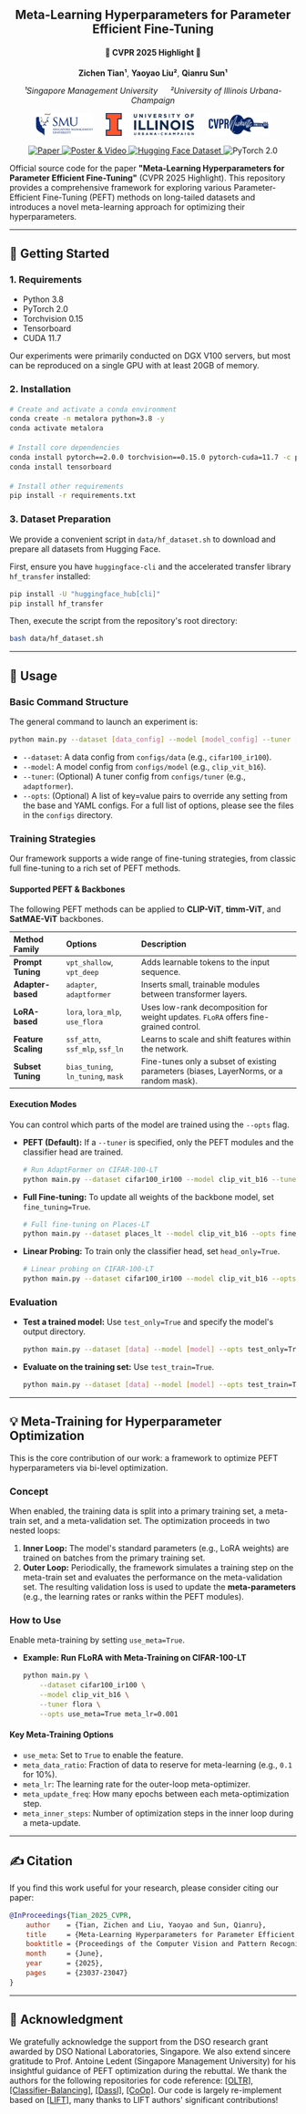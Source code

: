 <div align="center">

<h2>Meta-Learning Hyperparameters for Parameter Efficient Fine-Tuning</h2>
<h4>🌟 CVPR 2025 Highlight 🌟</h4>

**Zichen Tian¹**, **Yaoyao Liu²**, **Qianru Sun¹**

*¹Singapore Management University &emsp; ²University of Illinois Urbana-Champaign*

<p>
  <img src="assets/smu_logo.png" height="40" alt="SMU Logo" />
  &emsp;
  <img src="assets/uiuc_logo.png" height="40" alt="UIUC Logo" />
  &emsp;
  <img src="assets/cvpr_logo.png" height="40" alt="CVPR Logo" />
</p>


<p>
  <a href="https://openaccess.thecvf.com/content/CVPR2025/html/Tian_Meta-Learning_Hyperparameters_for_Parameter_Efficient_Fine-Tuning_CVPR_2025_paper.html">
    <img src="https://img.shields.io/badge/💡%20Paper-CVF-red?style=flat-square" alt="Paper">
  </a>
  <a href="https://cvpr.thecvf.com/virtual/2025/poster/32721">
    <img src="https://img.shields.io/badge/▶%20Poster%20/%20Video-CVPR-blue?style=flat-square" alt="Poster & Video">
  </a>
  <a href="https://huggingface.co/doem1997/rs_lt/tree/main">
    <img src="https://img.shields.io/badge/Hugging%20Face-Dataset-yellow?style=flat-square&logo=huggingface" alt="Hugging Face Dataset">
  </a>
  <img src="https://img.shields.io/badge/PyTorch-2.0-EE4C2C?style=flat-square&logo=pytorch" alt="PyTorch 2.0">
</p>
</div>

Official source code for the paper **"Meta-Learning Hyperparameters for Parameter Efficient Fine-Tuning"** (CVPR 2025 Highlight). This repository provides a comprehensive framework for exploring various Parameter-Efficient Fine-Tuning (PEFT) methods on long-tailed datasets and introduces a novel meta-learning approach for optimizing their hyperparameters.

---

## 🚀 Getting Started

### 1. Requirements
- Python 3.8
- PyTorch 2.0
- Torchvision 0.15
- Tensorboard
- CUDA 11.7

Our experiments were primarily conducted on DGX V100 servers, but most can be reproduced on a single GPU with at least 20GB of memory.

### 2. Installation
```bash
# Create and activate a conda environment
conda create -n metalora python=3.8 -y
conda activate metalora

# Install core dependencies
conda install pytorch==2.0.0 torchvision==0.15.0 pytorch-cuda=11.7 -c pytorch -c nvidia
conda install tensorboard

# Install other requirements
pip install -r requirements.txt
```

### 3. Dataset Preparation
We provide a convenient script in `data/hf_dataset.sh` to download and prepare all datasets from Hugging Face.

First, ensure you have `huggingface-cli` and the accelerated transfer library `hf_transfer` installed:
```bash
pip install -U "huggingface_hub[cli]"
pip install hf_transfer
```

Then, execute the script from the repository's root directory:
```bash
bash data/hf_dataset.sh
```

---

## 🔧 Usage

### Basic Command Structure
The general command to launch an experiment is:
```bash
python main.py --dataset [data_config] --model [model_config] --tuner [tuner_config] --opts [OPTIONS]
```
- `--dataset`: A data config from `configs/data` (e.g., `cifar100_ir100`).
- `--model`: A model config from `configs/model` (e.g., `clip_vit_b16`).
- `--tuner`: (Optional) A tuner config from `configs/tuner` (e.g., `adaptformer`).
- `--opts`: (Optional) A list of key=value pairs to override any setting from the base and YAML configs. For a full list of options, please see the files in the `configs` directory.

### Training Strategies

Our framework supports a wide range of fine-tuning strategies, from classic full fine-tuning to a rich set of PEFT methods.

#### Supported PEFT & Backbones

The following PEFT methods can be applied to **CLIP-ViT**, **timm-ViT**, and **SatMAE-ViT** backbones.

| Method Family | Options | Description |
| :--- | :--- | :--- |
| **Prompt Tuning** | `vpt_shallow`, `vpt_deep` | Adds learnable tokens to the input sequence. |
| **Adapter-based** | `adapter`, `adaptformer` | Inserts small, trainable modules between transformer layers. |
| **LoRA-based** | `lora`, `lora_mlp`, `use_flora` | Uses low-rank decomposition for weight updates. `FLoRA` offers fine-grained control. |
| **Feature Scaling**| `ssf_attn`, `ssf_mlp`, `ssf_ln`| Learns to scale and shift features within the network. |
| **Subset Tuning** | `bias_tuning`, `ln_tuning`, `mask` | Fine-tunes only a subset of existing parameters (biases, LayerNorms, or a random mask). |

#### Execution Modes
You can control which parts of the model are trained using the `--opts` flag.

- **PEFT (Default):** If a `--tuner` is specified, only the PEFT modules and the classifier head are trained.
  ```bash
  # Run AdaptFormer on CIFAR-100-LT
  python main.py --dataset cifar100_ir100 --model clip_vit_b16 --tuner adaptformer
  ```
- **Full Fine-tuning:** To update all weights of the backbone model, set `fine_tuning=True`.
  ```bash
  # Full fine-tuning on Places-LT
  python main.py --dataset places_lt --model clip_vit_b16 --opts fine_tuning=True
  ```
- **Linear Probing:** To train only the classifier head, set `head_only=True`.
  ```bash
  # Linear probing on CIFAR-100-LT
  python main.py --dataset cifar100_ir100 --model clip_vit_b16 --opts head_only=True
  ```

### Evaluation
- **Test a trained model:** Use `test_only=True` and specify the model's output directory.
  ```bash
  python main.py --dataset [data] --model [model] --opts test_only=True model_dir=path/to/your/checkpoint_dir
  ```
- **Evaluate on the training set:** Use `test_train=True`.
  ```bash
  python main.py --dataset [data] --model [model] --opts test_train=True model_dir=path/to/your/checkpoint_dir
  ```

---

## 💡 Meta-Training for Hyperparameter Optimization

This is the core contribution of our work: a framework to optimize PEFT hyperparameters via bi-level optimization.

### Concept
When enabled, the training data is split into a primary training set, a meta-train set, and a meta-validation set. The optimization proceeds in two nested loops:
1.  **Inner Loop:** The model's standard parameters (e.g., LoRA weights) are trained on batches from the primary training set.
2.  **Outer Loop:** Periodically, the framework simulates a training step on the meta-train set and evaluates the performance on the meta-validation set. The resulting validation loss is used to update the **meta-parameters** (e.g., the learning rates or ranks within the PEFT modules).

### How to Use
Enable meta-training by setting `use_meta=True`.

- **Example: Run FLoRA with Meta-Training on CIFAR-100-LT**
  ```bash
  python main.py \
      --dataset cifar100_ir100 \
      --model clip_vit_b16 \
      --tuner flora \
      --opts use_meta=True meta_lr=0.001
  ```
#### Key Meta-Training Options
- `use_meta`: Set to `True` to enable the feature.
- `meta_data_ratio`: Fraction of data to reserve for meta-learning (e.g., `0.1` for 10%).
- `meta_lr`: The learning rate for the outer-loop meta-optimizer.
- `meta_update_freq`: How many epochs between each meta-optimization step.
- `meta_inner_steps`: Number of optimization steps in the inner loop during a meta-update.

---

## ✍️ Citation

If you find this work useful for your research, please consider citing our paper:

```bibtex
@InProceedings{Tian_2025_CVPR,
    author    = {Tian, Zichen and Liu, Yaoyao and Sun, Qianru},
    title     = {Meta-Learning Hyperparameters for Parameter Efficient Fine-Tuning},
    booktitle = {Proceedings of the Computer Vision and Pattern Recognition Conference (CVPR)},
    month     = {June},
    year      = {2025},
    pages     = {23037-23047}
}
```


---

## 🙏 Acknowledgment
We gratefully acknowledge the support from the DSO research grant awarded by DSO National Laboratories, Singapore. We also extend sincere gratitude to Prof. Antoine Ledent (Singapore Management University) for his insightful guidance of PEFT optimization during the rebuttal. We thank the authors for the following repositories for code reference: [[OLTR]](https://github.com/zhmiao/OpenLongTailRecognition-OLTR), [[Classifier-Balancing]](https://github.com/facebookresearch/classifier-balancing), [[Dassl]](https://github.com/KaiyangZhou/Dassl.pytorch), [[CoOp]](https://github.com/KaiyangZhou/CoOp). Our code is largely re-implement based on [[LIFT]](https://github.com/shijxcs/LIFT), many thanks to LIFT authors' significant contributions!

